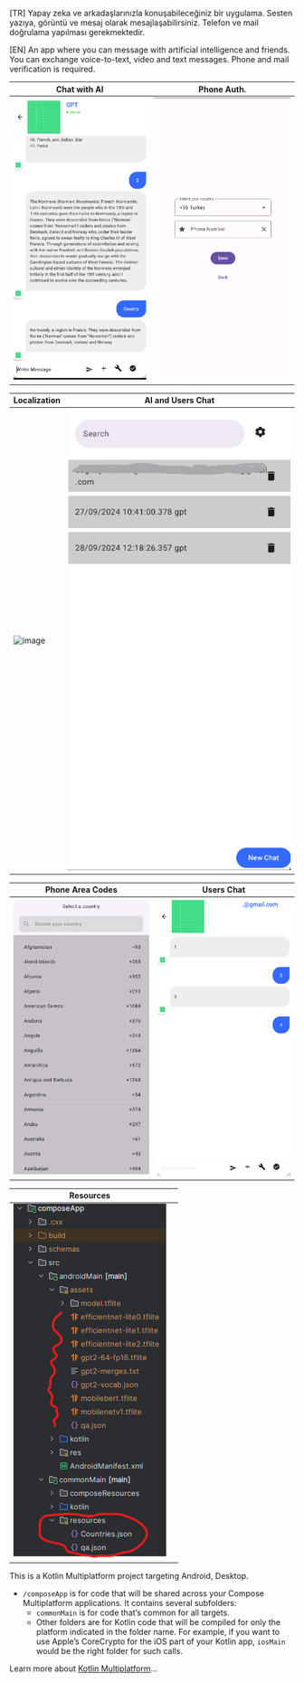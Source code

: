 [TR] Yapay zeka ve arkadaşlarınızla konuşabileceğiniz bir uygulama. Sesten yazıya, görüntü ve mesaj olarak mesajlaşabilirsiniz. Telefon ve mail doğrulama yapılması gerekmektedir.   

[EN] An app where you can message with artificial intelligence and friends. You can exchange voice-to-text, video and text messages. Phone and mail verification is required.   

| Chat with AI            | Phone Auth.          |
| ----------------------- | -------------------- |
| ![img_5.png](img_5.png) | ![img.png](img.png)  |

| Localization            | AI and Users Chat |
| ----------------------- | -------------------- |
| ![image](https://github.com/user-attachments/assets/4c8dca49-8c33-4a55-a251-ab81fc5d1e84) | ![img_2.png](img_2.png) |

| Phone Area Codes        | Users Chat |
| ----------------------- | ----------------------- |
| ![img_1.png](img_1.png) | ![img_3.png](img_3.png) |

| Resources               |                         |
| ----------------------- | ----------------------- |
| ![img_4.png](img_4.png) |                         |

This is a Kotlin Multiplatform project targeting Android, Desktop.

* `/composeApp` is for code that will be shared across your Compose Multiplatform applications.
  It contains several subfolders:
    - `commonMain` is for code that’s common for all targets.
    - Other folders are for Kotlin code that will be compiled for only the platform indicated in the folder name.
      For example, if you want to use Apple’s CoreCrypto for the iOS part of your Kotlin app,
      `iosMain` would be the right folder for such calls.

Learn more about [Kotlin Multiplatform](https://www.jetbrains.com/help/kotlin-multiplatform-dev/get-started.html)…
